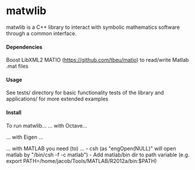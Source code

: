 # matwlib

matwlib is a C++ library to interact with symbolic mathematics software through a common interface.

#### Dependencies
   Boost
   LibXML2
   MATIO (https://github.com/tbeu/matio) to read/write Matlab .mat files

#### Usage
   See tests/ directory for basic functionality tests of the library and applications/ for more extended examples


#### Install
To run matwlib...
   ... with Octave...

   ... with Eigen ...

   ... with MATLAB you need (to) ...
      - csh (as "engOpen(NULL)" will open matlab by "/bin/csh -f -c matlab")
      - Add matlab/bin dir to path variable (e.g. export PATH=/home/jacob/Tools/MATLAB/R2012a/bin:$PATH)
